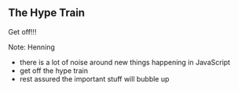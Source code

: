 ##  The Hype Train

Get off!!!

Note:
Henning

- there is a lot of noise around new things happening in JavaScript
- get off the hype train
- rest assured the important stuff will bubble up
